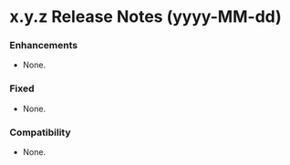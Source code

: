x.y.z Release Notes (yyyy-MM-dd)
=============================================================

### Enhancements
* None.

### Fixed
* None.

### Compatibility
* None.
